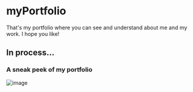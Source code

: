 # myPortfolio
That's my portfolio where you can see and understand about me and my work. I hope you like!

## In process...

### A sneak peek of my portfolio
![image](https://user-images.githubusercontent.com/52906139/184247963-09366851-a7e1-4ba8-8b84-721da1d48162.png)


